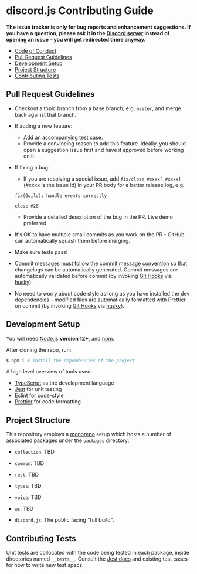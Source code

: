 # discord.js Contributing Guide

**The issue tracker is only for bug reports and enhancement suggestions. If you have a question, please ask it in the [Discord server](https://discord.gg/djs) instead of opening an issue – you will get redirected there anyway.**

- [Code of Conduct](https://github.com/discordjs/discord.js-next/blob/master/.github/CODE_OF_CONDUCT.md)
- [Pull Request Guidelines](#pull-request-guidelines)
- [Development Setup](#development-setup)
- [Project Structure](#project-structure)
- [Contributing Tests](#contributing-tests)

## Pull Request Guidelines

- Checkout a topic branch from a base branch, e.g. `master`, and merge back against that branch.

- If adding a new feature:

  - Add an accompanying test case.
  - Provide a convincing reason to add this feature. Ideally, you should open a suggestion issue first and have it approved before working on it.

- If fixing a bug:

  - If you are resolving a special issue, add `fix/close #xxxx[,#xxxx]` (#xxxx is the issue id) in your PR body for a better release log, e.g.

  ```
  fix(Guild): handle events correctly

  close #28
  ```

  - Provide a detailed description of the bug in the PR. Live demo preferred.

- It's OK to have multiple small commits as you work on the PR - GitHub can automatically squash them before merging.

- Make sure tests pass!

- Commit messages must follow the [commit message convention](./COMMIT_CONVENTION.md) so that changelogs can be automatically generated. Commit messages are automatically validated before commit (by invoking [Git Hooks](https://git-scm.com/docs/githooks) via [husky](https://github.com/typicode/husky)).

- No need to worry about code style as long as you have installed the dev dependencies - modified files are automatically formatted with Prettier on commit (by invoking [Git Hooks](https://git-scm.com/docs/githooks) via [husky](https://github.com/typicode/husky)).

## Development Setup

You will need [Node.js](http://nodejs.org) **version 12+**, and [npm](https://www.npmjs.com/).

After cloning the repo, run:

```bash
$ npm i # install the dependencies of the project
```

A high level overview of tools used:

- [TypeScript](https://www.typescriptlang.org/) as the development language
- [Jest](https://jestjs.io/) for unit testing
- [Eslint](https://eslint.org/) for code-style
- [Prettier](https://prettier.io/) for code formatting

## Project Structure

This repository employs a [monorepo](https://en.wikipedia.org/wiki/Monorepo) setup which hosts a number of associated packages under the `packages` directory:

- `collection`: TBD

- `common`: TBD

- `rest`: TBD

- `types`: TBD

- `voice`: TBD

- `ws`: TBD

- `discord.js`: The public facing "full build".

## Contributing Tests

Unit tests are collocated with the code being tested in each package, inside directories named `__tests__`. Consult the [Jest docs](https://jestjs.io/docs/en/using-matchers) and existing test cases for how to write new test specs.
